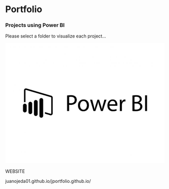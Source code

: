 # Portfolio 


### Projects using Power BI
Please select a folder to visualize each project...


![Logo PBI](01.jpg)


WEBSITE

juanojeda01.github.io/jportfolio.github.io/



